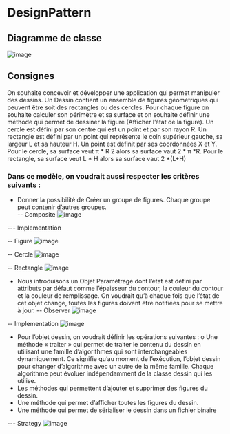 # DesignPattern


## Diagramme de classe 
![image](https://user-images.githubusercontent.com/82539023/198561477-6b516007-c4df-4df7-b6cb-28ea981ad543.png)

## Consignes
On souhaite concevoir et développer une application qui permet manipuler des dessins. Un Dessin
contient un ensemble de figures géométriques qui peuvent être soit des rectangles ou des cercles.
Pour chaque figure on souhaite calculer son périmètre et sa surface et on souhaite définir une méthode
qui permet de dessiner la figure (Afficher l’état de la figure). Un cercle est défini par son centre qui est
un point et par son rayon R. Un rectangle est défini par un point qui représente le coin supérieur
gauche, sa largeur L et sa hauteur H. Un point est définit par ses coordonnées X et Y. Pour le cercle, sa
surface veut π * R
2 alors sa surface vaut 2 * π *R. Pour le rectangle, sa surface veut L * H alors sa surface
vaut 2 *(L+H)

### Dans ce modèle, on voudrait aussi respecter les critères suivants :
- Donner la possibilité de Créer un groupe de figures. Chaque groupe peut contenir d’autres
groupes.  
-- Composite
![image](https://user-images.githubusercontent.com/82539023/198566111-acdff8b2-a2c1-4772-9b44-4fec44e129ef.png)

--- Implementation 

-- Figure
![image](https://user-images.githubusercontent.com/82539023/198567136-81ef56ea-cb3e-488c-a6fb-00001dd75ffd.png)

-- Cercle
![image](https://user-images.githubusercontent.com/82539023/198567068-d3f760e8-3ce6-4cd8-9049-31929c54654a.png)

-- Rectangle 
![image](https://user-images.githubusercontent.com/82539023/198567408-7b65b79f-a357-4469-9158-4002b262e8df.png)



- Nous introduisons un Objet Paramétrage dont l’état est défini par attributs par défaut comme
l’épaisseur du contour, la couleur du contour et la couleur de remplissage. On voudrait qu’à
chaque fois que l’état de cet objet change, toutes les figures doivent être notifiées pour se
mettre à jour.
-- Observer 
![image](https://user-images.githubusercontent.com/82539023/198568193-9869761a-a0ed-48f8-ae3f-aa62cbe345ec.png)

-- Implementation
![image](https://user-images.githubusercontent.com/82539023/198567855-1af7fbfe-1b6f-43b6-87ed-9a140c42e742.png)



- Pour l’objet dessin, on voudrait définir les opérations suivantes :
o Une méthode « traiter » qui permet de traiter le contenu du dessin en utilisant une
famille d’algorithmes qui sont interchangeables dynamiquement. Ce signifie qu’au
moment de l’exécution, l’objet dessin pour changer d’algorithme avec un autre de la
même famille. Chaque algorithme peut évoluer indépendamment de la classe dessin
qui les utilise.
 - Les méthodes qui permettent d’ajouter et supprimer des figures du dessin.
 - Une méthode qui permet d’afficher toutes les figures du dessin.
 - Une méthode qui permet de sérialiser le dessin dans un fichier binaire
 
 --- Strategy
 ![image](https://user-images.githubusercontent.com/82539023/198568555-8cc8c688-760b-43c6-856f-9c0833dd6a27.png)


